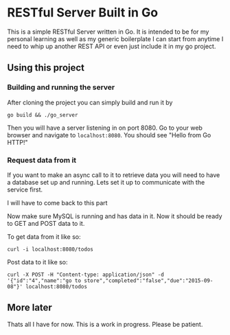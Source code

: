 # RESTful Server Built in Go

This is a simple RESTful Server written in Go. It is intended to be for my
personal learning as well as my generic boilerplate I can start from anytime I
need to whip up another REST API or even just include it in my go project.

## Using this project

### Building and running the server

After cloning the project you can simply build and run it by 

```
go build && ./go_server
```

Then you will have a server listening in on port 8080. Go to your web browser
and navigate to `localhost:8080`. You should see "Hello from Go HTTP!"

### Request data from it

If you want to make an async call to it to retrieve data you will need to have
a database set up and running. Lets set it up to communicate with the service
first.

I will have to come back to this part

Now make sure MySQL is running and has data in it. Now it should be ready to
GET and POST data to it. 

To get data from it like so:

```
curl -i localhost:8080/todos
```

Post data to it like so:

```
curl -X POST -H "Content-type: application/json" -d '{"id":"4","name":"go to store","completed":"false","due":"2015-09-08"}' localhost:8080/todos
```

## More later

Thats all I have for now. This is a work in progress. Please be patient.
